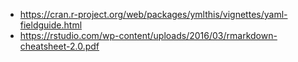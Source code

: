 - https://cran.r-project.org/web/packages/ymlthis/vignettes/yaml-fieldguide.html
- https://rstudio.com/wp-content/uploads/2016/03/rmarkdown-cheatsheet-2.0.pdf
